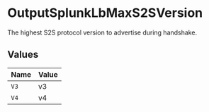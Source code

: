 # OutputSplunkLbMaxS2SVersion

The highest S2S protocol version to advertise during handshake.


## Values

| Name  | Value |
| ----- | ----- |
| `V3`  | v3    |
| `V4`  | v4    |